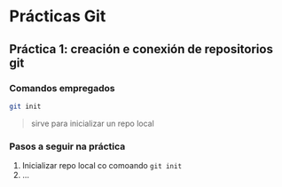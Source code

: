 # Prácticas Git

## Práctica 1: creación e conexión de repositorios git

### Comandos empregados
```bash
git init
```
> sirve para inicializar un repo local

### Pasos a seguir na práctica
1. Inicializar repo local co comoando `git init`
2. ...
